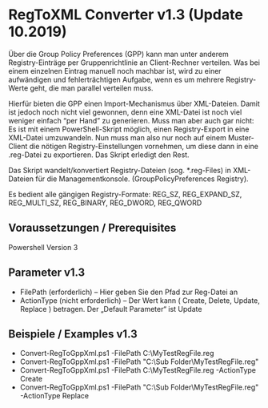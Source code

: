 # RegToXML Converter v1.3 (Update 10.2019)

Über die Group Policy Preferences (GPP) kann man unter anderem Registry-Einträge per Gruppenrichtlinie an Client-Rechner verteilen. Was bei einem einzelnen Eintrag manuell noch machbar ist, wird zu einer aufwändigen und fehlerträchtigen Aufgabe, wenn es um mehrere Registry-Werte geht, die man parallel verteilen muss.

Hierfür bieten die GPP einen Import-Mechanismus über XML-Dateien. Damit ist jedoch noch nicht viel gewonnen, denn eine XML-Datei ist noch viel weniger einfach “per Hand” zu generieren. Muss man aber auch gar nicht: Es ist mit einem PowerShell-Skript möglich, einen Registry-Export in eine XML-Datei umzuwandeln. Nun muss man also nur noch auf einem Muster-Client die nötigen Registry-Einstellungen vornehmen, um diese dann in eine .reg-Datei zu exportieren. Das Skript erledigt den Rest.

Das Skript wandelt/konvertiert Registry-Dateien (sog. *.reg-Files) in XML-Dateien für die Managementkonsole. (GroupPolicyPreferences Registry). 

Es bedient alle gängigen Registry-Formate: REG_SZ, REG_EXPAND_SZ, REG_MULTI_SZ, REG_BINARY, REG_DWORD, REG_QWORD

## Voraussetzungen / Prerequisites
Powershell Version 3

## Parameter v1.3
- FilePath (erforderlich) – Hier geben Sie den Pfad zur Reg-Datei an
- ActionType (nicht erforderlich) – Der Wert kann ( Create, Delete, Update, Replace ) betragen. Der „Default Parameter“ ist Update

## Beispiele / Examples v1.3
- Convert-RegToGppXml.ps1 -FilePath C:\MyTestRegFile.reg
- Convert-RegToGppXml.ps1 -FilePath "C:\Sub Folder\MyTestRegFile.reg"
- Convert-RegToGppXml.ps1 -FilePath C:\MyTestRegFile.reg -ActionType Create
- Convert-RegToGppXml.ps1 -FilePath "C:\Sub Folder\MyTestRegFile.reg" -ActionType Replace
